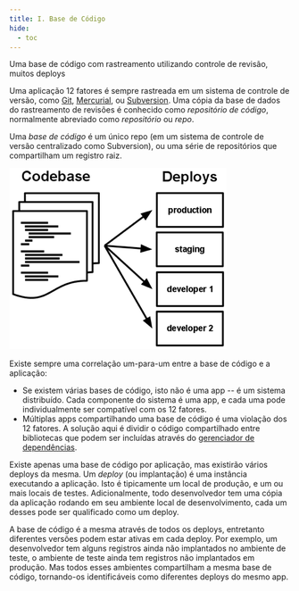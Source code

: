 ```yaml
---
title: I. Base de Código
hide:
  - toc
---
```

Uma base de código com rastreamento utilizando controle de revisão, muitos deploys

Uma aplicação 12 fatores é sempre rastreada em um sistema de controle de versão, como [Git](http://git-scm.com/), [Mercurial](https://www.mercurial-scm.org/), ou [Subversion](http://subversion.apache.org/). Uma cópia da base de dados do rastreamento de revisões é conhecido como *repositório de código*, normalmente abreviado como *repositório* ou *repo*.

Uma *base de código* é um único repo (em um sistema de controle de versão centralizado como Subversion), ou uma série de repositórios que compartilham um registro raiz.

![Uma base de código para vários deploys](images/codebase-deploys.png)

Existe sempre uma correlação um-para-um entre a base de código e a aplicação:

* Se existem várias bases de código, isto não é uma app -- é um sistema distribuído. Cada componente do sistema é uma app, e cada uma pode  individualmente ser compatível com os 12 fatores.
* Múltiplas apps compartilhando uma base de código é uma violação dos 12 fatores. A solução aqui é dividir o código compartilhado entre bibliotecas que podem ser incluídas através do [gerenciador de dependências](/dependencies).

Existe apenas uma base de código por aplicação, mas existirão vários deploys da mesma. Um *deploy* (ou implantação) é uma instância executando a aplicação. Isto é tipicamente um local de produção, e um ou mais locais de testes. Adicionalmente, todo desenvolvedor tem uma cópia da aplicação rodando em seu ambiente local de desenvolvimento, cada um desses pode ser qualificado como um deploy.

A base de código é a mesma através de todos os deploys, entretanto diferentes versões podem estar ativas em cada deploy. Por exemplo, um desenvolvedor tem alguns registros ainda não implantados no ambiente de teste, o ambiente de teste ainda tem registros não implantados em produção. Mas todos esses ambientes compartilham a mesma base de código, tornando-os identificáveis ​​como diferentes deploys do mesmo app.
